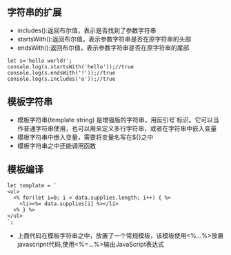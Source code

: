 ## 字符串的扩展
- includes():返回布尔值，表示是否找到了参数字符串
- startsWith():返回布尔值，表示参数字符串是否在原字符串的头部
- endsWith():返回布尔值，表示参数字符串是否在原字符串的尾部
```
let s='hello world!';
console.log(s.startsWith('hello'));//true
console.log(s.endsWith('!'));//true
console.log(s.includes('o'));//true
```
## 模板字符串
- 模板字符串(template string) 是增强版的字符串，用反引号`标识。它可以当作普通字符串使用，也可以用来定义多行字符串，或者在字符串中嵌入变量
- 模板字符串中嵌入变量，需要将变量名写在${}之中
- 模板字符串之中还能调用函数
## 模板编译
```
let template = `
<ul>
  <% for(let i=0; i < data.supplies.length; i++) { %>
    <li><%= data.supplies[i] %></li>
  <% } %>
</ul>
`;
```
- 上面代码在模板字符串之中，放置了一个常规模板，该模板使用<%...%>放置javascripnt代码,使用<%=...%>输出JavaScript表达式
